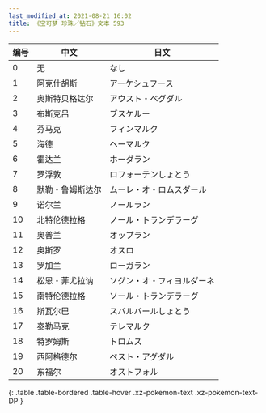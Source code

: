 ```yaml
---
last_modified_at: 2021-08-21 16:02
title: 《宝可梦 珍珠／钻石》文本 593
---
```

| 编号 | 中文 | 日文 |
| ---- | ---- | ---- |
| 0 | 无 | なし |
| 1 | 阿克什胡斯 | アーケシュフース |
| 2 | 奥斯特贝格达尔 | アウスト・ベグダル |
| 3 | 布斯克吕 | ブスケルー |
| 4 | 芬马克 | フィンマルク |
| 5 | 海德 | ヘーマルク |
| 6 | 霍达兰 | ホーダラン |
| 7 | 罗浮敦 | ロフォーテンしょとう |
| 8 | 默勒・鲁姆斯达尔 | ムーレ・オ・ロムスダール |
| 9 | 诺尔兰 | ノールラン |
| 10 | 北特伦德拉格 | ノール・トランデラーグ |
| 11 | 奥普兰 | オップラン |
| 12 | 奥斯罗 | オスロ |
| 13 | 罗加兰 | ローガラン |
| 14 | 松恩・菲尤拉讷 | ソグン・オ・フィヨルダーネ |
| 15 | 南特伦德拉格 | ソール・トランデラーグ |
| 16 | 斯瓦尔巴 | スバルバールしょとう |
| 17 | 泰勒马克 | テレマルク |
| 18 | 特罗姆斯 | トロムス |
| 19 | 西阿格德尔 | べスト・アグダル |
| 20 | 东福尔 | オストフォル |
{: .table .table-bordered .table-hover .xz-pokemon-text .xz-pokemon-text-DP }